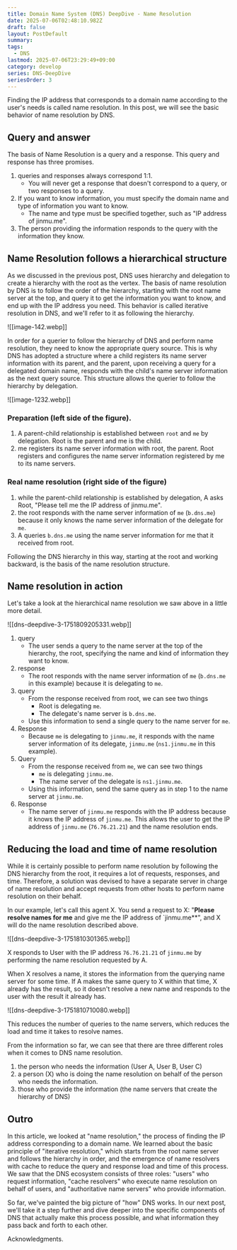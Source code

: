 ```yaml
---
title: Domain Name System (DNS) DeepDive - Name Resolution
date: 2025-07-06T02:48:10.982Z
draft: false
layout: PostDefault
summary:
tags:
  - DNS
lastmod: 2025-07-06T23:29:49+09:00
category: develop
series: DNS-DeepDive
seriesOrder: 3
---
```


Finding the IP address that corresponds to a domain name according to the user's needs is called name resolution. In this post, we will see the basic behavior of name resolution by DNS.

## Query and answer

The basis of Name Resolution is a query and a response. This query and response has three promises.

1. queries and responses always correspond 1:1.
   - You will never get a response that doesn't correspond to a query, or two responses to a query.
2. If you want to know information, you must specify the domain name and type of information you want to know.
   - The name and type must be specified together, such as "IP address of jinmu.me".
3. The person providing the information responds to the query with the information they know.

## Name Resolution follows a hierarchical structure

As we discussed in the previous post, DNS uses hierarchy and delegation to create a hierarchy with the root as the vertex. The basis of name resolution by DNS is to follow the order of the hierarchy, starting with the root name server at the top, and query it to get the information you want to know, and end up with the IP address you need. This behavior is called iterative resolution in DNS, and we'll refer to it as following the hierarchy.

![[image-142.webp]]

In order for a querier to follow the hierarchy of DNS and perform name resolution, they need to know the appropriate query source. This is why DNS has adopted a structure where a child registers its name server information with its parent, and the parent, upon receiving a query for a delegated domain name, responds with the child's name server information as the next query source. This structure allows the querier to follow the hierarchy by delegation.

![[image-1232.webp]]

### Preparation (left side of the figure).

1. A parent-child relationship is established between `root` and `me` by delegation. Root is the parent and me is the child.
2. me registers its name server information with root, the parent. Root registers and configures the name server information registered by me to its name servers.

### Real name resolution (right side of the figure)

1. while the parent-child relationship is established by delegation, A asks Root, "Please tell me the IP address of jinmu.me".
2. the root responds with the name server information of `me` (`b.dns.me`) because it only knows the name server information of the delegate for `me`.
3. A queries `b.dns.me` using the name server information for me that it received from root.

Following the DNS hierarchy in this way, starting at the root and working backward, is the basis of the name resolution structure.

## Name resolution in action

Let's take a look at the hierarchical name resolution we saw above in a little more detail.

![[dns-deepdive-3-1751809205331.webp]]

1.  query
    - The user sends a query to the name server at the top of the hierarchy, the root, specifying the name and kind of information they want to know.
2.  response
    - The root responds with the name server information of `me` (`b.dns.me` in this example) because it is delegating to `me`.
3.  query
    - From the response received from root, we can see two things
      - Root is delegating `me`.
      - The delegate's name server is `b.dns.me`.
    - Use this information to send a single query to the name server for `me`.
4.  Response
    - Because `me` is delegating to `jinmu.me`, it responds with the name server information of its delegate, `jinmu.me` (`ns1.jinmu.me` in this example).
5.  Query
    - From the response received from `me`, we can see two things
      - `me` is delegating `jinmu.me`.
      - The name server of the delegate is `ns1.jinmu.me`.
    - Using this information, send the same query as in step 1 to the name server at `jinmu.me`.
6.  Response
    - The name server of `jinmu.me` responds with the IP address because it knows the IP address of `jinmu.me`. This allows the user to get the IP address of `jinmu.me` (`76.76.21.21`) and the name resolution ends.

## Reducing the load and time of name resolution

While it is certainly possible to perform name resolution by following the DNS hierarchy from the root, it requires a lot of requests, responses, and time. Therefore, a solution was devised to have a separate server in charge of name resolution and accept requests from other hosts to perform name resolution on their behalf.

In our example, let's call this agent X. You send a request to X: "**Please resolve names for me** and give me the IP address of `jinmu.me\*\*", and X will do the name resolution described above.

![[dns-deepdive-3-1751810301365.webp]]

X responds to User with the IP address `76.76.21.21` of `jinmu.me` by performing the name resolution requested by A.

When X resolves a name, it stores the information from the querying name server for some time. If A makes the same query to X within that time, X already has the result, so it doesn't resolve a new name and responds to the user with the result it already has.

![[dns-deepdive-3-1751810710080.webp]]

This reduces the number of queries to the name servers, which reduces the load and time it takes to resolve names.

From the information so far, we can see that there are three different roles when it comes to DNS name resolution.

1. the person who needs the information (User A, User B, User C)
2. a person (X) who is doing the name resolution on behalf of the person who needs the information.
3. those who provide the information (the name servers that create the hierarchy of DNS)

## Outro

In this article, we looked at "name resolution," the process of finding the IP address corresponding to a domain name. We learned about the basic principle of "iterative resolution," which starts from the root name server and follows the hierarchy in order, and the emergence of name resolvers with cache to reduce the query and response load and time of this process. We saw that the DNS ecosystem consists of three roles: "users" who request information, "cache resolvers" who execute name resolution on behalf of users, and "authoritative name servers" who provide information.

So far, we've painted the big picture of "how" DNS works. In our next post, we'll take it a step further and dive deeper into the specific components of DNS that actually make this process possible, and what information they pass back and forth to each other.

Acknowledgments.
